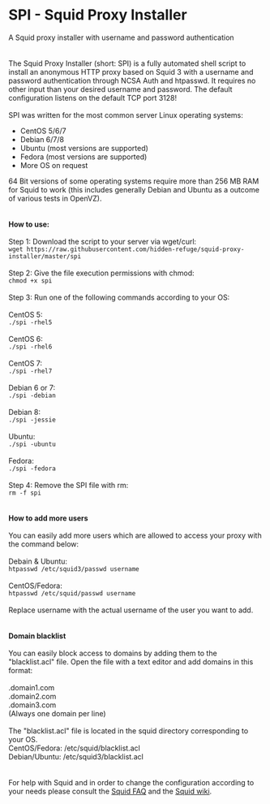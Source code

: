 # SPI - Squid Proxy Installer
A Squid proxy installer with username and password authentication<br /><br /><br />
The Squid Proxy Installer (short: SPI) is a fully automated shell script to install an anonymous HTTP proxy based on Squid 3 with a username and password authentication through NCSA Auth and htpasswd. It requires no other input than your desired username and password. The default configuration listens on the default TCP port 3128!<br /><br />
SPI was written for the most common server Linux operating systems:
<ul>
<li>CentOS 5/6/7</li>
<li>Debian 6/7/8</li>
<li>Ubuntu (most versions are supported)</li>
<li>Fedora (most versions are supported)</li>
<li>More OS on request</li>
</ul>
64 Bit versions of some operating systems require more than 256 MB RAM for Squid to work (this includes generally Debian and Ubuntu as a outcome of various tests in OpenVZ).<br /><br /><br />
<b>How to use:</b><br /><br />
Step 1: Download the script to your server via wget/curl:<br />
<code>wget https://raw.githubusercontent.com/hidden-refuge/squid-proxy-installer/master/spi</code><br /><br />
Step 2: Give the file execution permissions with chmod:<br />
<code>chmod +x spi</code><br /><br />
Step 3: Run one of the following commands according to your OS:<br /><br />
CentOS 5:<br />
<code>./spi -rhel5</code><br /><br />
CentOS 6:<br />
<code>./spi -rhel6</code><br /><br />
CentOS 7:<br />
<code>./spi -rhel7</code><br /><br />
Debian 6 or 7:<br />
<code>./spi -debian</code><br /><br />
Debian 8:<br />
<code>./spi -jessie</code><br /><br />
Ubuntu:<br />
<code>./spi -ubuntu</code><br /><br />
Fedora:<br />
<code>./spi -fedora</code><br /><br />
Step 4: Remove the SPI file with rm:<br />
<code>rm -f spi</code><br /><br /><br />
<b>How to add more users</b><br /><br />
You can easily add more users which are allowed to access your proxy with the command below:<br /><br />
Debain & Ubuntu:<br />
<code>htpasswd /etc/squid3/passwd username</code><br /><br />
CentOS/Fedora:<br />
<code>htpasswd /etc/squid/passwd username</code><br /><br />
Replace username with the actual username of the user you want to add.<br /><br /><br />
<strong>Domain blacklist</strong><br /><br />
You can easily block access to domains by adding them to the "blacklist.acl" file. Open the file with a text editor and add domains in this format:<br /><br />
.domain1.com<br />
.domain2.com<br />
.domain3.com<br />
(Always one domain per line)<br /><br />
The "blacklist.acl" file is located in the squid directory corresponding to your OS.<br />
CentOS/Fedora: /etc/squid/blacklist.acl<br />
Debian/Ubuntu: /etc/squid3/blacklist.acl
<br /><br /><br />
For help with Squid and in order to change the configuration according to your needs please consult the <a href="http://wiki.squid-cache.org/SquidFaq">Squid FAQ</a> and the <a href="http://wiki.squid-cache.org/">Squid wiki</a>.
